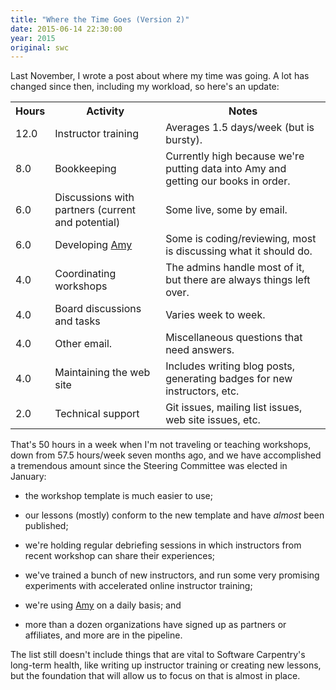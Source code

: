 ```yaml
---
title: "Where the Time Goes (Version 2)"
date: 2015-06-14 22:30:00
year: 2015
original: swc
---
```

<p>
  Last November,
  I wrote a post about
  where my time was going.
  A lot has changed since then,
  including my workload,
  so here's an update:
</p>
<table class="table table-striped">
  <tr>
    <th>Hours</th>
    <th>Activity</th>
    <th>Notes</th>
  </tr>
  <tr>
    <td>12.0</td>
    <td>Instructor training</td>
    <td>Averages 1.5 days/week (but is bursty).</td>
  </tr>
  <tr>
    <td>8.0</td>
    <td>Bookkeeping</td>
    <td>Currently high because we're putting data into Amy and getting our books in order.</td>
  </tr>
  <tr>
    <td>6.0</td>
    <td>Discussions with partners (current and potential)</td>
    <td>Some live, some by email.</td>
  </tr>
  <tr>
    <td>6.0</td>
    <td>Developing <a href="{{'/amy' | relative_url}}">Amy</a></td>
    <td>Some is coding/reviewing, most is discussing what it should do.</td>
  </tr>
  <tr>
    <td>4.0</td>
    <td>Coordinating workshops</td>
    <td>The admins handle most of it, but there are always things left over.</td>
  </tr>
  <tr>
    <td>4.0</td>
    <td>Board discussions and tasks</td>
    <td>Varies week to week.</td>
  </tr>
  <tr>
    <td>4.0</td>
    <td>Other email.</td>
    <td>Miscellaneous questions that need answers.</td>
  </tr>
  <tr>
    <td>4.0</td>
    <td>Maintaining the web site</td>
    <td>Includes writing blog posts, generating badges for new instructors, etc.</td>
  </tr>
  <tr>
    <td>2.0</td>
    <td>Technical support</td>
    <td>Git issues, mailing list issues, web site issues, etc.</td>
  </tr>
</table>
<p>
  That's 50 hours in a week when I'm not traveling or teaching workshops,
  down from 57.5 hours/week seven months ago,
  and we have accomplished a tremendous amount since the Steering Committee was elected in January:
</p>
<ul>
  <li>
    <p>
      the workshop template is much easier to use;
    </p>
  </li>
  <li>
    <p>
      our lessons (mostly) conform to the new template
      and have <em>almost</em> been published;
    </p>
  </li>
  <li>
    <p>
      we're holding regular debriefing sessions in which instructors from recent workshop can share their experiences;
    </p>
  </li>
  <li>
    <p>
      we've trained a bunch of new instructors,
      and run some very promising experiments with accelerated online instructor training;
    </p>
  </li>
  <li>
    <p>
      we're using <a href="{{'/amy' | relative_url}}">Amy</a> on a daily basis;
      and
    </p>
  </li>
  <li>
    <p>
      more than a dozen organizations have signed up as partners or affiliates,
      and more are in the pipeline.
    </p>
  </li>
</ul>
<p>
  The list still doesn't include things that are vital to Software Carpentry's long-term health,
  like writing up instructor training or creating new lessons,
  but the foundation that will allow us to focus on that is almost in place.
</p>
